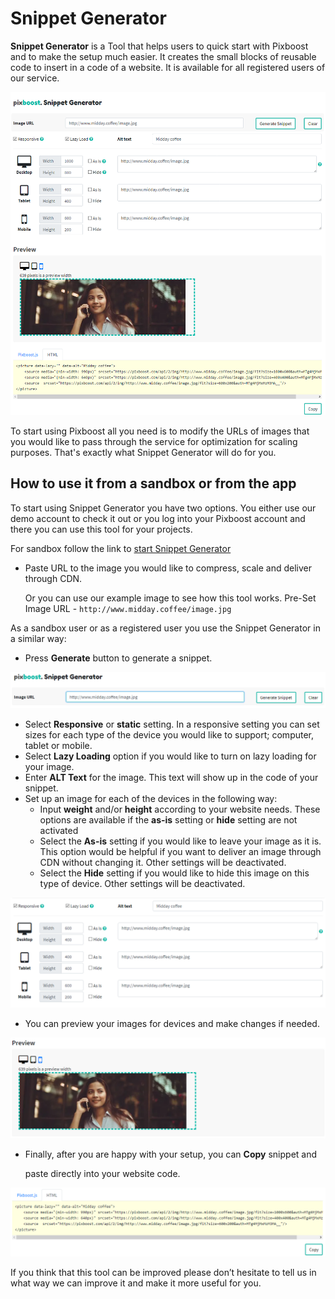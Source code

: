 # Snippet Generator

**Snippet Generator** is a Tool that helps users to quick start with Pixboost and to make the setup much easier. It creates the small blocks of reusable code to insert in a code of a website. It is available for all registered users of our service.

![](../.gitbook/assets/main-image.png)

To start using Pixboost all you need is to modify the URLs of images that you would like to pass through the service for optimization for scaling purposes. That's exactly what Snippet Generator will do for you.

## How to use it from a sandbox or from the app

To start using Snippet Generator you have two options. You either use our demo account to check it out or you log into your Pixboost account and there you can use this tool for your projects.

For sandbox follow the link to [start Snippet Generator](https://pixboost.com/snippet/?k=MTg4MjMxMzM3MA__)

* Paste URL to the image you would like to compress, scale and deliver through CDN. 

  Or you can use our example image to see how this tool works. Pre-Set Image URL - `http://www.midday.coffee/image.jpg`

As a sandbox user or as a registered user you use the Snippet Generator in a similar way:

* Press **Generate** button to generate a snippet.

![](../.gitbook/assets/url-start-image.png)

* Select **Responsive** or **static** setting. In a responsive setting you can set sizes for each type of the device you would like to support; computer, tablet or mobile.
* Select **Lazy Loading** option if you would like to turn on lazy loading for your image.
* Enter **ALT Text** for the image. This text will show up in the code of your snippet.
* Set up an image for each of the devices in the following way:  
  * Input **weight** and/or **height** according to your website needs. These options are available if the **as-is** setting or **hide** setting are not activated  
  * Select the **As-is** setting if you would like to leave your image as it is. This option would be helpful if you want to deliver an image through CDN without changing it. Other settings will be deactivated.  
  * Select the **Hide** setting if you would like to hide this image on this type of device. Other settings will be deactivated.

![](../.gitbook/assets/settings.png)

* You can preview your images for devices and make changes if needed.

![](../.gitbook/assets/preview-mobile.png)

* Finally, after you are happy with your setup, you can **Copy** snippet and 

  paste directly into your website code.

![](../.gitbook/assets/code-snippet-html.png)

If you think that this tool can be improved please don’t hesitate to tell us in what way we can improve it and make it more useful for you.

